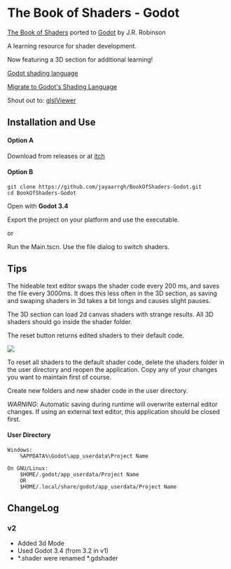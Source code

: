 # The Book of Shaders - Godot
[The Book of Shaders](https://thebookofshaders.com/) ported to [Godot](https://www.godotengine.org/) by J.R. Robinson

A learning resource for shader development.

Now featuring a 3D section for additional learning!

[Godot shading language](https://docs.godotengine.org/en/stable/tutorials/shading/shading_reference/shading_language.html)

[Migrate to Godot's Shading Language](https://docs.godotengine.org/en/stable/tutorials/shading/migrating_to_godot_shader_language.html#doc-migrating-to-godot-shader-language)

Shout out to: [glslViewer](https://github.com/patriciogonzalezvivo/glslViewer)

## Installation and Use
#### Option A
Download from releases or at [itch](https://jayaarrgh.itch.io/book-of-shaders-godot)

#### Option B
```
git clone https://github.com/jayaarrgh/BookOfShaders-Godot.git
cd BookOfShaders-Godot
```
Open with **Godot 3.4**

Export the project on your platform and use the executable.

or

Run the Main.tscn. Use the file dialog to switch shaders.


## Tips
The hideable text editor swaps the shader code every 200 ms, and saves the file every 3000ms.
It does this less often in the 3D section, as saving and swaping shaders in 3d takes a bit longs and causes slight pauses.

The 3D section can load 2d canvas shaders with strange results.
All 3D shaders should go inside the shader folder.

The reset button returns edited shaders to their default code.

![](.gif/demo.gif)

To reset all shaders to the default shader code, delete the shaders folder in the user directory and reopen the application. Copy any of your changes you want to maintain first of course.

Create new folders and new shader code in the user directory.

*WARNING*: Automatic saving during runtime will overwrite external editor changes.
If using an external text editor, this application should be closed first.


#### User Directory

    Windows:
        %APPDATA%\Godot\app_userdata\Project Name

    On GNU/Linux: 
        $HOME/.godot/app_userdata/Project Name
        OR
        $HOME/.local/share/godot/app_userdata/Project Name

## ChangeLog
### v2
- Added 3d Mode
- Used Godot 3.4 (from 3.2 in v1)
- *.shader were renamed *.gdshader